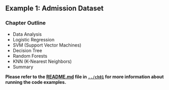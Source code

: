 ##  Example 1: Admission Dataset

### Chapter Outline

- Data Analysis
- Logistic Regression
- SVM (Support Vector Machines)
- Decision Tree
- Random Forests
- KNN (K-Nearest Neighbors)
- Summary

**Please refer to the [README.md](../ch01/README.md) file in [`../ch01`](../ch01) for more information about running the code examples.**